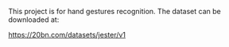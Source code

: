 This project is for hand gestures recognition. The dataset can be downloaded at:

https://20bn.com/datasets/jester/v1

